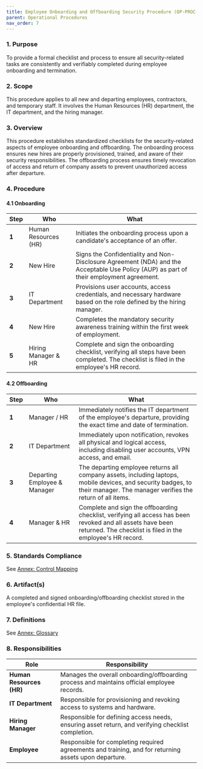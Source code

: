 ```yaml
---
title: Employee Onboarding and Offboarding Security Procedure (OP-PROC-007)
parent: Operational Procedures
nav_order: 7
---
```

### 1. Purpose

To provide a formal checklist and process to ensure all security-related tasks are consistently and verifiably completed during employee onboarding and termination.

### 2. Scope

This procedure applies to all new and departing employees, contractors, and temporary staff. It involves the Human Resources (HR) department, the IT department, and the hiring manager.

### 3. Overview

This procedure establishes standardized checklists for the security-related aspects of employee onboarding and offboarding. The onboarding process ensures new hires are properly provisioned, trained, and aware of their security responsibilities. The offboarding process ensures timely revocation of access and return of company assets to prevent unauthorized access after departure.

### 4. Procedure

#### 4.1 Onboarding

| **Step** | **Who**                      | **What**                                                                                                                                                              |
| -------- | ---------------------------- | --------------------------------------------------------------------------------------------------------------------------------------------------------------------- |
| **1**    | Human Resources (HR)         | Initiates the onboarding process upon a candidate's acceptance of an offer.                                                                                           |
| **2**    | New Hire                     | Signs the Confidentiality and Non-Disclosure Agreement (NDA) and the Acceptable Use Policy (AUP) as part of their employment agreement.                                   |
| **3**    | IT Department                | Provisions user accounts, access credentials, and necessary hardware based on the role defined by the hiring manager.                                                   |
| **4**    | New Hire                     | Completes the mandatory security awareness training within the first week of employment.                                                                              |
| **5**    | Hiring Manager & HR          | Complete and sign the onboarding checklist, verifying all steps have been completed. The checklist is filed in the employee's HR record.                                |

#### 4.2 Offboarding

| **Step** | **Who**                      | **What**                                                                                                                                                              |
| -------- | ---------------------------- | --------------------------------------------------------------------------------------------------------------------------------------------------------------------- |
| **1**    | Manager / HR                 | Immediately notifies the IT department of the employee's departure, providing the exact time and date of termination.                                                   |
| **2**    | IT Department                | Immediately upon notification, revokes all physical and logical access, including disabling user accounts, VPN access, and email.                                       |
| **3**    | Departing Employee & Manager | The departing employee returns all company assets, including laptops, mobile devices, and security badges, to their manager. The manager verifies the return of all items. |
| **4**    | Manager & HR                 | Complete and sign the offboarding checklist, verifying all access has been revoked and all assets have been returned. The checklist is filed in the employee's HR record. |

### 5. Standards Compliance

See [Annex: Control Mapping](../_annexes/control_mapping.md)

### 6. Artifact(s)

A completed and signed onboarding/offboarding checklist stored in the employee's confidential HR file.

### 7. Definitions

See [Annex: Glossary](../_annexes/glossary.md)

### 8. Responsibilities

| **Role**           | **Responsibility**                                                                                             |
| ------------------ | -------------------------------------------------------------------------------------------------------------- |
| **Human Resources (HR)** | Manages the overall onboarding/offboarding process and maintains official employee records.                |
| **IT Department**  | Responsible for provisioning and revoking access to systems and hardware.                                      |
| **Hiring Manager** | Responsible for defining access needs, ensuring asset return, and verifying checklist completion.              |
| **Employee**       | Responsible for completing required agreements and training, and for returning assets upon departure.          |
